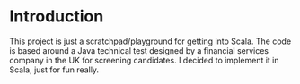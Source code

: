 # Introduction

This project is just a scratchpad/playground for getting into Scala. The code is based around a Java technical test
designed by a financial services company in the UK for screening candidates. I decided to implement it in Scala,
just for fun really.
